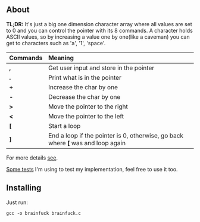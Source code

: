 ## About

**TL;DR:** It's just a big one dimension character array where all values are set to 0 and you can control the pointer with its 8 commands. A character holds ASCII values, so by increasing a value one by one(like a caveman) you can get to characters such as 'a', '1', 'space'. 

| Commands | Meaning 
|----------|:---------
| **,** | Get user input and store in the pointer
| **.** | Print what is in the pointer
| **+** | Increase the char by one  
| **-** | Decrease the char by one 
| **>** | Move the pointer to the right
| **<** | Move the pointer to the left 
| **[** | Start a loop
| **]** | End a loop if the pointer is 0, otherwise, go back where **[** was and loop again

For more details [see](https://en.wikipedia.org/wiki/Brainfuck). 

[Some tests](http://www.brainfuck.org/tests.b) I'm using to test my implementation, feel free to use it too.

## Installing

Just run:
```
gcc -o brainfuck brainfuck.c
```